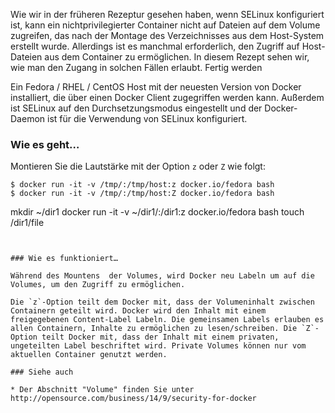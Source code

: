Wie wir in der früheren Rezeptur gesehen haben, wenn SELinux konfiguriert ist, kann ein nichtprivilegierter Container nicht auf Dateien auf dem Volume zugreifen, das nach der Montage des Verzeichnisses aus dem Host-System erstellt wurde. Allerdings ist es manchmal erforderlich, den Zugriff auf Host-Dateien aus dem Container zu ermöglichen. In diesem Rezept sehen wir, wie man den Zugang in solchen Fällen erlaubt.
Fertig werden

Ein Fedora / RHEL / CentOS Host mit der neuesten Version von Docker installiert, die über einen Docker Client zugegriffen werden kann. Außerdem ist SELinux auf den Durchsetzungsmodus eingestellt und der Docker-Daemon ist für die Verwendung von SELinux konfiguriert.

### Wie es geht…

Montieren Sie die Lautstärke mit der Option `z` oder `Z` wie folgt:
```
$ docker run -it -v /tmp/:/tmp/host:z docker.io/fedora bash
$ docker run -it -v /tmp/:/tmp/host:Z docker.io/fedora bash

```
mkdir ~/dir1
docker run -it -v ~/dir1/:/dir1:z docker.io/fedora bash
touch /dir1/file
```


### Wie es funktioniert…

Während des Mountens  der Volumes, wird Docker neu Labeln um auf die Volumes, um den Zugriff zu ermöglichen.

Die `z`-Option teilt dem Docker mit, dass der Volumeninhalt zwischen Containern geteilt wird. Docker wird den Inhalt mit einem freigegebenen Content-Label Labeln. Die gemeinsamen Labels erlauben es allen Containern, Inhalte zu ermöglichen zu lesen/schreiben. Die `Z`-Option teilt Docker mit, dass der Inhalt mit einem privaten, ungeteilten Label beschriftet wird. Private Volumes können nur vom aktuellen Container genutzt werden.

### Siehe auch

* Der Abschnitt "Volume" finden Sie unter http://opensource.com/business/14/9/security-for-docker